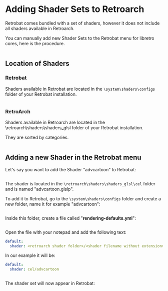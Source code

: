 # Adding Shader Sets to Retroarch

Retrobat comes bundled with a set of shaders, however it does not include all shaders available in Retroarch.



You can manually add new Shader Sets to the Retrobat menu for libretro cores, here is the procedure.

<figure><img src="https://i.imgur.com/XR6pMX0.png" alt=""><figcaption></figcaption></figure>

## Location of Shaders

### Retrobat

Shaders available in Retrobat are located in the `\system\shaders\configs` folder of your Retrobat installation.

<figure><img src="https://i.imgur.com/ChxJMdd.png" alt=""><figcaption></figcaption></figure>

### RetroArch

Shaders available in Retroarch are located in the \retroarch\shaders\shaders\_glsl folder of your Retrobat installation.

They are sorted by categories.

<figure><img src="https://i.imgur.com/ijn2wYK.png" alt=""><figcaption></figcaption></figure>



## Adding a new Shader in the Retrobat menu

Let's say you want to add the Shader "advcartoon" to Retrobat:

<figure><img src="https://i.imgur.com/SXX0Izf.png" alt=""><figcaption></figcaption></figure>

The shader is located in the `\retroarch\shaders\shaders_glsl\cel` folder and is named "advcartoon.glslp".

To add it to Retrobat, go to the `\system\shaders\configs` folder and create a new folder, name it for example "advcartoon":

<figure><img src="https://i.imgur.com/xkrY1en.png" alt=""><figcaption></figcaption></figure>

Inside this folder, create a file called "**rendering-defaults.yml**":

<figure><img src="https://i.imgur.com/oNGcd2L.png" alt=""><figcaption></figcaption></figure>

Open the file with your notepad and add the following text:

```yaml
default:
  shader: <retroarch shader folder>/<shader filename without extension>
```

In our example it will be:

```yaml
default:
  shader: cel/advcartoon
```

<figure><img src="https://i.imgur.com/uKOVcK3.png" alt=""><figcaption></figcaption></figure>

The shader set will now appear in Retrobat:

<figure><img src="https://i.imgur.com/J6fPEFF.png" alt=""><figcaption></figcaption></figure>
